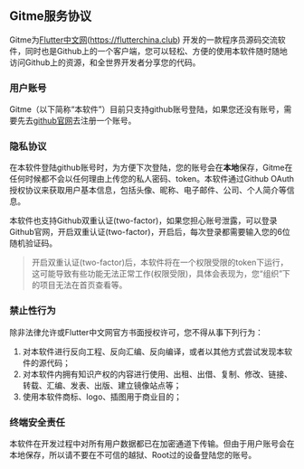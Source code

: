 ## Gitme服务协议

Gitme为[Flutter中文网](https://flutterchina.club)(https://flutterchina.club) 开发的一款程序员源码交流软件，同时也是Github上的一个客户端，您可以轻松、方便的使用本软件随时随地访问Github上的资源，和全世界开发者分享您的代码。

### 用户账号

Gitme（以下简称“本软件”）目前只支持github账号登陆，如果您还没有账号，需要先去[github官网](https://github.com)去注册一个账号。

### 隐私协议

在本软件登陆github账号时，为方便下次登陆，您的账号会在**本地**保存，Gitme在任何时候都不会以任何理由上传您的私人密码、token。本软件通过Github OAuth授权协议来获取用户基本信息，包括头像、昵称、电子邮件、公司、个人简介等信息。

本软件也支持Github双重认证(two-factor)，如果您担心账号泄露，可以登录Github官网，开启双重认证(two-factor)，开启后，每次登录都需要输入您的6位随机验证码。

> 开启双重认证(two-factor)后，本软件将在一个权限受限的token下运行，这可能导致有些功能无法正常工作(权限受限)，具体会表现为，您“组织”下的项目无法在首页查看等。

### 禁止性行为

除非法律允许或Flutter中文网官方书面授权许可，您不得从事下列行为：

1. 对本软件进行反向工程、反向汇编、反向编译，或者以其他方式尝试发现本软件的源代码；
2. 对本软件内拥有知识产权的内容进行使用、出租、出借、复制、修改、链接、转载、汇编、发表、出版、建立镜像站点等；
3. 使用本软件商标、logo、插图用于商业目的；

### 终端安全责任

本软件在开发过程中对所有用户数据都已在加密通道下传输。但由于用户账号会在本地保存，所以请不要在不可信的越狱、Root过的设备登陆您的账号。

